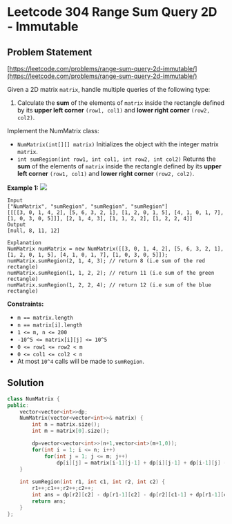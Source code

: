 # Leetcode 304 Range Sum Query 2D - Immutable

## Problem Statement

[https://leetcode.com/problems/range-sum-query-2d-immutable/](https://leetcode.com/problems/range-sum-query-2d-immutable/)

Given a 2D matrix `matrix`, handle multiple queries of the following type:

1. Calculate the **sum** of the elements of `matrix` inside the rectangle defined by its **upper left corner** `(row1, col1)` and **lower right corner** `(row2, col2)`.

Implement the NumMatrix class:

* `NumMatrix(int[][] matrix)` Initializes the object with the integer matrix `matrix`.
* `int sumRegion(int row1, int col1, int row2, int col2)` Returns the **sum** of the elements of `matrix` inside the rectangle defined by its **upper left corner** `(row1, col1)` and **lower right corner** `(row2, col2)`.

**Example 1:** ![](https://assets.leetcode.com/uploads/2021/03/14/sum-grid.jpg)

```text
Input
["NumMatrix", "sumRegion", "sumRegion", "sumRegion"]
[[[[3, 0, 1, 4, 2], [5, 6, 3, 2, 1], [1, 2, 0, 1, 5], [4, 1, 0, 1, 7], [1, 0, 3, 0, 5]]], [2, 1, 4, 3], [1, 1, 2, 2], [1, 2, 2, 4]]
Output
[null, 8, 11, 12]

Explanation
NumMatrix numMatrix = new NumMatrix([[3, 0, 1, 4, 2], [5, 6, 3, 2, 1], [1, 2, 0, 1, 5], [4, 1, 0, 1, 7], [1, 0, 3, 0, 5]]);
numMatrix.sumRegion(2, 1, 4, 3); // return 8 (i.e sum of the red rectangle)
numMatrix.sumRegion(1, 1, 2, 2); // return 11 (i.e sum of the green rectangle)
numMatrix.sumRegion(1, 2, 2, 4); // return 12 (i.e sum of the blue rectangle)
```

**Constraints:**

* `m == matrix.length`
* `n == matrix[i].length`
* `1 <= m, n <= 200`
* `-10^5 <= matrix[i][j] <= 10^5`
* `0 <= row1 <= row2 < m`
* `0 <= col1 <= col2 < n`
* At most `10^4` calls will be made to `sumRegion`.

## Solution

```cpp
class NumMatrix {
public:
    vector<vector<int>>dp;
    NumMatrix(vector<vector<int>>& matrix) {
        int n = matrix.size();
        int m = matrix[0].size();

        dp=vector<vector<int>>(n+1,vector<int>(m+1,0));
        for(int i = 1; i <= n; i++)
            for(int j = 1; j <= m; j++)
                dp[i][j] = matrix[i-1][j-1] + dp[i][j-1] + dp[i-1][j] - dp[i-1][j-1];
    }
    
    int sumRegion(int r1, int c1, int r2, int c2) {
        r1++;c1++;r2++;c2++;
        int ans = dp[r2][c2] - dp[r1-1][c2] - dp[r2][c1-1] + dp[r1-1][c1-1];
        return ans;
    }
};
```

